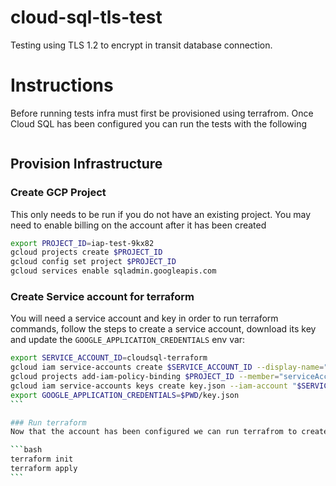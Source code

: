 # cloud-sql-tls-test

Testing using TLS 1.2 to encrypt in transit database connection.

# Instructions
Before running tests infra must first be provisioned using terrafrom. Once Cloud SQL has been configured you can run the tests with the following

```bash

```

## Provision Infrastructure

### Create GCP Project
This only needs to be run if you do not have an existing project. You may need to enable billing on the account after it has been created

```bash
export PROJECT_ID=iap-test-9kx82
gcloud projects create $PROJECT_ID
gcloud config set project $PROJECT_ID
gcloud services enable sqladmin.googleapis.com
```

### Create Service account for terraform
You will need a service account and key in order to run terraform commands, follow the steps to create a service account, download its key and update the `GOOGLE_APPLICATION_CREDENTIALS` env var:

``````bash
export SERVICE_ACCOUNT_ID=cloudsql-terraform
gcloud iam service-accounts create $SERVICE_ACCOUNT_ID --display-name="CloudSQL Terraform"
gcloud projects add-iam-policy-binding $PROJECT_ID --member="serviceAccount:$SERVICE_ACCOUNT_ID@$PROJECT_ID.iam.gserviceaccount.com" --role="roles/owner"
gcloud iam service-accounts keys create key.json --iam-account "$SERVICE_ACCOUNT_ID@$PROJECT_ID.iam.gserviceaccount.com"
export GOOGLE_APPLICATION_CREDENTIALS=$PWD/key.json
```

### Run terraform
Now that the account has been configured we can run terrafrom to create the cluster:

```bash
terraform init
terraform apply
```
